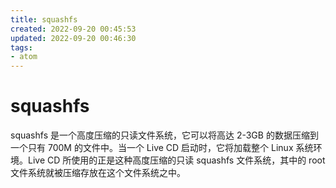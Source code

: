 ```yaml
---
title: squashfs
created: 2022-09-20 00:45:53
updated: 2022-09-20 00:46:30
tags: 
- atom
---
```


# squashfs

squashfs 是一个高度压缩的只读文件系统，它可以将高达 2-3GB 的数据压缩到一个只有 700M 的文件中。当一个 Live CD 启动时，它将加载整个 Linux 系统环境。Live CD 所使用的正是这种高度压缩的只读 squashfs 文件系统，其中的 root 文件系统就被压缩存放在这个文件系统之中。


